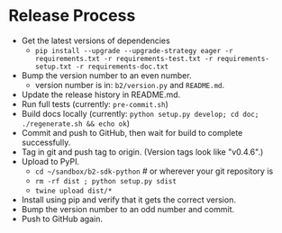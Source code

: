 # Release Process

- Get the latest versions of dependencies
  - `pip install --upgrade --upgrade-strategy eager -r requirements.txt -r requirements-test.txt -r requirements-setup.txt -r requirements-doc.txt`
- Bump the version number to an even number.
  - version number is in: `b2/version.py` and `README.md`.
- Update the release history in README.md.
- Run full tests (currently: `pre-commit.sh`)
- Build docs locally (currently: `python setup.py develop; cd doc; ./regenerate.sh && echo ok`)
- Commit and push to GitHub, then wait for build to complete successfully.
- Tag in git and push tag to origin.  (Version tags look like "v0.4.6".)
- Upload to PyPI.
  - `cd ~/sandbox/b2-sdk-python`    # or wherever your git repository is
  - `rm -rf dist ; python setup.py sdist`
  - `twine upload dist/*`
- Install using pip and verify that it gets the correct version.
- Bump the version number to an odd number and commit.
- Push to GitHub again.
